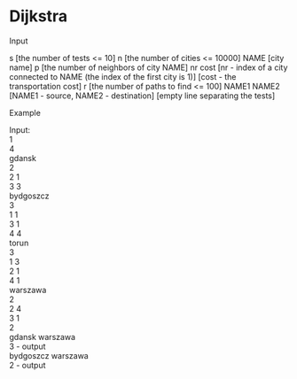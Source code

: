 # Dijkstra

Input

s [the number of tests <= 10]
n [the number of cities <= 10000]
NAME [city name]
p [the number of neighbors of city NAME]
nr cost [nr - index of a city connected to NAME (the index of the first city is 1)]
           [cost - the transportation cost]
r [the number of paths to find <= 100]
NAME1 NAME2 [NAME1 - source, NAME2 - destination]
[empty line separating the tests]

Example<br>

Input:<br>
1<br>
4<br>
gdansk<br>
2<br>
2 1<br>
3 3<br>
bydgoszcz<br>
3<br>
1 1<br>
3 1<br>
4 4<br>
torun<br>
3<br>
1 3<br>
2 1<br>
4 1<br>
warszawa<br>
2<br>
2 4<br>
3 1<br>
2<br>
gdansk warszawa<br>
3 - output<br>
bydgoszcz warszawa<br>
2 - output<br>


